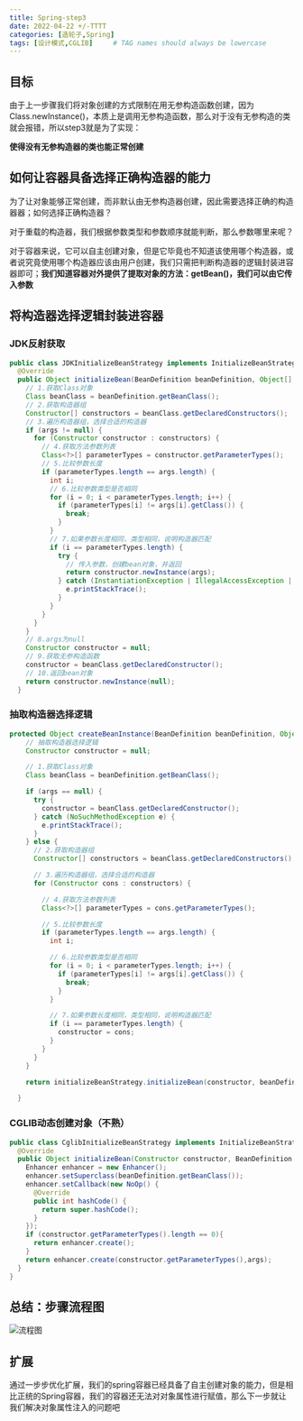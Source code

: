 ```yaml
---
title: Spring-step3
date: 2022-04-22 +/-TTTT
categories: [造轮子,Spring]
tags: [设计模式,CGLIB]     # TAG names should always be lowercase
---
```


## 目标
由于上一步骤我们将对象创建的方式限制在用无参构造函数创建，因为Class.newInstance()，本质上是调用无参构造函数，那么对于没有无参构造的类就会报错，所以step3就是为了实现：

**使得没有无参构造器的类也能正常创建**

## 如何让容器具备选择正确构造器的能力
为了让对象能够正常创建，而非默认由无参构造器创建，因此需要选择正确的构造器器；如何选择正确构造器？

对于重载的构造器，我们根据参数类型和参数顺序就能判断，那么参数哪里来呢？

对于容器来说，它可以自主创建对象，但是它毕竟也不知道该使用哪个构造器，或者说究竟使用哪个构造器应该由用户创建，我们只需把判断构造器的逻辑封装进容器即可；**我们知道容器对外提供了提取对象的方法：getBean()，我们可以由它传入参数**

## 将构造器选择逻辑封装进容器
### JDK反射获取
```java
public class JDKInitializeBeanStrategy implements InitializeBeanStrategy{
  @Override
  public Object initializeBean(BeanDefinition beanDefinition, Object[] args) throws IllegalAccessException, InvocationTargetException, InstantiationException, NoSuchMethodException {
    // 1.获取Class对象
    Class beanClass = beanDefinition.getBeanClass();
    // 2.获取构造器组
    Constructor[] constructors = beanClass.getDeclaredConstructors();
    // 3.遍历构造器组，选择合适的构造器
    if (args != null) {
      for (Constructor constructor : constructors) {
        // 4.获取方法参数列表
        Class<?>[] parameterTypes = constructor.getParameterTypes();
        // 5.比较参数长度
        if (parameterTypes.length == args.length) {
          int i;
          // 6.比较参数类型是否相同
          for (i = 0; i < parameterTypes.length; i++) {
            if (parameterTypes[i] != args[i].getClass()) {
              break;
            }
          }
          // 7.如果参数长度相同，类型相同，说明构造器匹配
          if (i == parameterTypes.length) {
            try {
              // 传入参数，创建bean对象，并返回
              return constructor.newInstance(args);
            } catch (InstantiationException | IllegalAccessException | InvocationTargetException e) {
              e.printStackTrace();
            }
          }
        }
      }
    }
    // 8.args为null
    Constructor constructor = null;
    // 9.获取无参构造函数
    constructor = beanClass.getDeclaredConstructor();
    // 10.返回bean对象
    return constructor.newInstance(null);
  }
```

### 抽取构造器选择逻辑
```java
protected Object createBeanInstance(BeanDefinition beanDefinition, Object... args) {
    // 抽取构造器选择逻辑
    Constructor constructor = null;

    // 1.获取Class对象
    Class beanClass = beanDefinition.getBeanClass();

    if (args == null) {
      try {
        constructor = beanClass.getDeclaredConstructor();
      } catch (NoSuchMethodException e) {
        e.printStackTrace();
      }
    } else {
      // 2.获取构造器组
      Constructor[] constructors = beanClass.getDeclaredConstructors();

      // 3.遍历构造器组，选择合适的构造器
      for (Constructor cons : constructors) {

        // 4.获取方法参数列表
        Class<?>[] parameterTypes = cons.getParameterTypes();

        // 5.比较参数长度
        if (parameterTypes.length == args.length) {
          int i;

          // 6.比较参数类型是否相同
          for (i = 0; i < parameterTypes.length; i++) {
            if (parameterTypes[i] != args[i].getClass()) {
              break;
            }
          }

          // 7.如果参数长度相同，类型相同，说明构造器匹配
          if (i == parameterTypes.length) {
            constructor = cons;
          }
        }
      }
    }

    return initializeBeanStrategy.initializeBean(constructor, beanDefinition, args);

  }
```

### CGLIB动态创建对象（不熟）
```java
public class CglibInitializeBeanStrategy implements InitializeBeanStrategy{
  @Override
  public Object initializeBean(Constructor constructor, BeanDefinition beanDefinition, Object[] args) {
    Enhancer enhancer = new Enhancer();
    enhancer.setSuperclass(beanDefinition.getBeanClass());
    enhancer.setCallback(new NoOp() {
      @Override
      public int hashCode() {
        return super.hashCode();
      }
    });
    if (constructor.getParameterTypes().length == 0){
      return enhancer.create();
    }
    return enhancer.create(constructor.getParameterTypes(),args);
  }
}
```

## 总结：步骤流程图
![流程图](/blog/202204301936841.png "流程图")

## 扩展
通过一步步优化扩展，我们的spring容器已经具备了自主创建对象的能力，但是相比正统的Spring容器，我们的容器还无法对对象属性进行赋值，那么下一步就让我们解决对象属性注入的问题吧